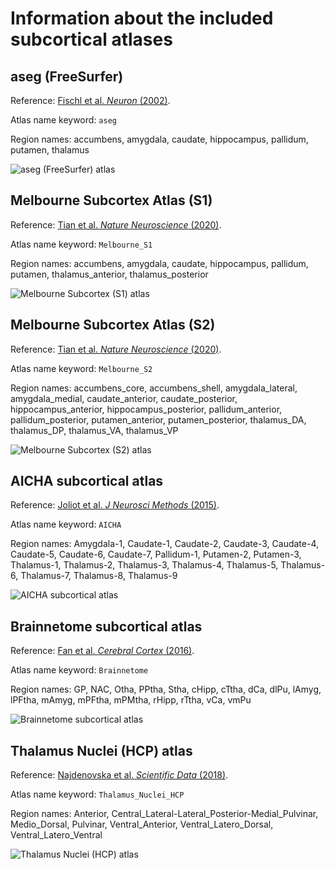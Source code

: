 
# Information about the included subcortical atlases
## aseg (FreeSurfer)

Reference: [Fischl et al. *Neuron* (2002)](https://www.sciencedirect.com/science/article/pii/S089662730200569X). 

Atlas name keyword: `aseg`

Region names: accumbens, amygdala, caudate, hippocampus, pallidum, putamen, thalamus

![aseg (FreeSurfer) atlas](images/aseg_3D_to_2D_schematic.png)

## Melbourne Subcortex Atlas (S1)

Reference: [Tian et al. *Nature Neuroscience* (2020)](https://www.nature.com/articles/s41593-020-00711-6).

Atlas name keyword: `Melbourne_S1`

Region names: accumbens, amygdala, caudate, hippocampus, pallidum, putamen, thalamus_anterior, thalamus_posterior

![Melbourne Subcortex (S1) atlas](images/Melbourne_S1_3D_to_2D_schematic.png)

## Melbourne Subcortex Atlas (S2)

Reference: [Tian et al. *Nature Neuroscience* (2020)](https://www.nature.com/articles/s41593-020-00711-6).

Atlas name keyword: `Melbourne_S2`

Region names: accumbens_core, accumbens_shell, amygdala_lateral, amygdala_medial, caudate_anterior, caudate_posterior, hippocampus_anterior, hippocampus_posterior, pallidum_anterior, pallidum_posterior, putamen_anterior, putamen_posterior, thalamus_DA, thalamus_DP, thalamus_VA, thalamus_VP

![Melbourne Subcortex (S2) atlas](images/Melbourne_S2_3D_to_2D_schematic.png)

## AICHA subcortical atlas

Reference: [Joliot et al. *J Neurosci Methods* (2015)](https://pubmed.ncbi.nlm.nih.gov/26213217/).

Atlas name keyword: `AICHA`

Region names: Amygdala-1,  Caudate-1,  Caudate-2,  Caudate-3,  Caudate-4,  Caudate-5,  Caudate-6,  Caudate-7,  Pallidum-1,  Putamen-2,  Putamen-3,  Thalamus-1,  Thalamus-2,  Thalamus-3,  Thalamus-4,  Thalamus-5,  Thalamus-6,  Thalamus-7,  Thalamus-8,  Thalamus-9 

![AICHA subcortical atlas](images/AICHA_subcortical_atlas_info.png)

## Brainnetome subcortical atlas

Reference: [Fan et al. *Cerebral Cortex* (2016)](https://pmc.ncbi.nlm.nih.gov/articles/PMC4961028/).

Atlas name keyword: `Brainnetome`

Region names: GP, NAC, Otha, PPtha, Stha, cHipp, cTtha, dCa, dlPu, lAmyg, lPFtha, mAmyg, mPFtha, mPMtha, rHipp, rTtha, vCa, vmPu

![Brainnetome subcortical atlas](images/Brainnetome_subcortex_atlas_info.png)

## Thalamus Nuclei (HCP) atlas

Reference: [Najdenovska et al. *Scientific Data* (2018)](https://www.nature.com/articles/sdata2018270).

Atlas name keyword: `Thalamus_Nuclei_HCP`

Region names: Anterior, Central_Lateral-Lateral_Posterior-Medial_Pulvinar, Medio_Dorsal, Pulvinar, Ventral_Anterior, Ventral_Latero_Dorsal, Ventral_Latero_Ventral

![Thalamus Nuclei (HCP) atlas](images/Thalamus_Nuclei_HCP_subcortex_atlas_info.png)